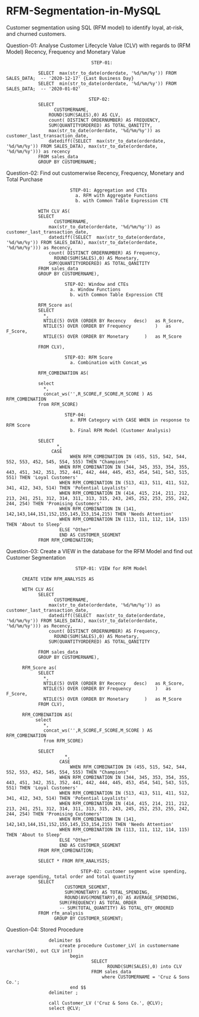 # RFM-Segmentation-in-MySQL
Customer segmentation using SQL (RFM model) to identify loyal, at-risk, and churned customers.

Question-01: Analyse Customer Lifecycle Value (CLV) with regards to (RFM Model) Recency, Frequency and Monetary Value

                                    STEP-01:
        
                SELECT  max(str_to_date(orderdate, '%d/%m/%y')) FROM SALES_DATA;  -- '2020-12-17' {Last Business Day}
                SELECT  min(str_to_date(orderdate, '%d/%m/%y')) FROM SALES_DATA;  -- '2020-01-02' 

                                   STEP-02:
                SELECT 
                	  CUSTOMERNAME,
                    ROUND(SUM(SALES),0) AS CLV,
                    count( DISTINCT ORDERNUMBER) AS FREQUENCY,
                    SUM(QUANTITYORDERED) AS TOTAL_QANITITY,
                    max(str_to_date(orderdate, '%d/%m/%y')) as customer_last_transaction_date,
                    datediff((SELECT  max(str_to_date(orderdate, '%d/%m/%y')) FROM SALES_DATA), max(str_to_date(orderdate, '%d/%m/%y'))) as recency
                FROM sales_data
                GROUP BY CUSTOMERNAME;

Question-02: Find out customerwise Recency, Frequency, Monetary and Total Purchase

                            STEP-01: Aggregation and CTEs
                              a. RFM with Aggregate Functions
                              b. with Common Table Expression CTE

                WITH CLV AS(
                SELECT 
                	  CUSTOMERNAME,
                    max(str_to_date(orderdate, '%d/%m/%y')) as customer_last_transaction_date,
                    datediff((SELECT  max(str_to_date(orderdate, '%d/%m/%y')) FROM SALES_DATA), max(str_to_date(orderdate, '%d/%m/%y'))) as Recency,
                    count( DISTINCT ORDERNUMBER) AS Frequency,
                	  ROUND(SUM(SALES),0) AS Monetary,
                    SUM(QUANTITYORDERED) AS TOTAL_QANITITY   
                FROM sales_data
                GROUP BY CUSTOMERNAME),
                
                          STEP-02: Window and CTEs
                            a. Window Functions
                            b. with Common Table Expression CTE
                
                RFM_Score as(
                SELECT 
                  *,
                  NTILE(5) OVER (ORDER BY Recency 	desc) 	as R_Score,
                  NTILE(5) OVER (ORDER BY Frequency 	    ) 	as F_Score,
                  NTILE(5) OVER (ORDER BY Monetary 	    ) 	as M_Score
                    
                FROM CLV),

                          STEP-03: RFM Score
                            a. Combination with Concat_ws
                  
                RFM_COMBINATION AS(
                
                select 
                  *,
                  concat_ws('',R_SCORE,F_SCORE,M_SCORE ) AS RFM_COMBINATION
                from RFM_SCORE)

                          STEP-04:
                            a. RFM Category with CASE WHEN in response to RFM Score
                            b. Final RFM Model (Customer Analysis)
                
                SELECT 
                	   *,
                     CASE
                		    WHEN RFM_COMBINATION IN (455, 515, 542, 544, 552, 553, 452, 545, 554, 555) THEN "Champions"
                        WHEN RFM_COMBINATION IN (344, 345, 353, 354, 355, 443, 451, 342, 351, 352, 441, 442, 444, 445, 453, 454, 541, 543, 515, 551) THEN 'Loyal Customers'
                        WHEN RFM_COMBINATION IN (513, 413, 511, 411, 512, 341, 412, 343, 514) THEN 'Potential Loyalists'
                        WHEN RFM_COMBINATION IN (414, 415, 214, 211, 212, 213, 241, 251, 312, 314, 311, 313, 315, 243, 245, 252, 253, 255, 242, 244, 254) THEN 'Promising Customers'
                        WHEN RFM_COMBINATION IN (141, 142,143,144,151,152,155,145,153,154,215) THEN 'Needs Attention'
                        WHEN RFM_COMBINATION IN (113, 111, 112, 114, 115) THEN 'About to Sleep'
                        ELSE "Other"
                        END AS CUSTOMER_SEGMENT
                FROM RFM_COMBINATION;

Question-03: Create a VIEW in the database for the RFM Model and find out Customer Segmentation

                              STEP-01: VIEW for RFM Model
                
          CREATE VIEW RFM_ANALYSIS AS
          
          WITH CLV AS(
                SELECT 
                	  CUSTOMERNAME,
                    max(str_to_date(orderdate, '%d/%m/%y')) as customer_last_transaction_date,
                    datediff((SELECT  max(str_to_date(orderdate, '%d/%m/%y')) FROM SALES_DATA), max(str_to_date(orderdate, '%d/%m/%y'))) as Recency,
                    count( DISTINCT ORDERNUMBER) AS Frequency,
                	  ROUND(SUM(SALES),0) AS Monetary,
                    SUM(QUANTITYORDERED) AS TOTAL_QANITITY
                    
                FROM sales_data
                GROUP BY CUSTOMERNAME),      
                
          RFM_Score as(
                SELECT 
                  *,
                  NTILE(5) OVER (ORDER BY Recency 	desc) 	as R_Score,
                  NTILE(5) OVER (ORDER BY Frequency 	    ) 	as F_Score,
                  NTILE(5) OVER (ORDER BY Monetary 	    ) 	as M_Score    
                FROM CLV),
                
          RFM_COMBINATION AS(
               select 
                  *,
                  concat_ws('',R_SCORE,F_SCORE,M_SCORE ) AS RFM_COMBINATION
                  from RFM_SCORE)
                
                SELECT 
                	      *,
                        CASE
                		    WHEN RFM_COMBINATION IN (455, 515, 542, 544, 552, 553, 452, 545, 554, 555) THEN "Champions"
                        WHEN RFM_COMBINATION IN (344, 345, 353, 354, 355, 443, 451, 342, 351, 352, 441, 442, 444, 445, 453, 454, 541, 543, 515, 551) THEN 'Loyal Customers'
                        WHEN RFM_COMBINATION IN (513, 413, 511, 411, 512, 341, 412, 343, 514) THEN 'Potential Loyalists'
                        WHEN RFM_COMBINATION IN (414, 415, 214, 211, 212, 213, 241, 251, 312, 314, 311, 313, 315, 243, 245, 252, 253, 255, 242, 244, 254) THEN 'Promising Customers'
                        WHEN RFM_COMBINATION IN (141, 142,143,144,151,152,155,145,153,154,215) THEN 'Needs Attention'
                        WHEN RFM_COMBINATION IN (113, 111, 112, 114, 115) THEN 'About to Sleep'
                        ELSE "Other"
                        END AS CUSTOMER_SEGMENT
                FROM RFM_COMBINATION;
                
                SELECT * FROM RFM_ANALYSIS;

                                STEP-02: customer segment wise spending, average spending, total order and total quantity
                SELECT 
	                      CUSTOMER_SEGMENT,
	                      SUM(MONETARY) AS TOTAL_SPENDING,
	                      ROUND(AVG(MONETARY),0) AS AVERAGE_SPENDING,
                        SUM(FREQUENCY) AS TOTAL_ORDER
                        -- SUM(TOTAL_QUANTITY) AS TOTAL_QTY_ORDERED
                FROM rfm_analysis
                      GROUP BY CUSTOMER_SEGMENT;


Question-04: Stored Procedure
    
                    delimiter $$
                        create procedure Customer_LV( in customername varchar(50), out CLV int)
                            begin
                        		    SELECT 
                        			      ROUND(SUM(SALES),0) into CLV
                        		    FROM sales_data
                        		        where CUSTOMERNAME = 'Cruz & Sons Co.';
                            end $$
                    delimiter ;
                        
                    call Customer_LV ('Cruz & Sons Co.', @CLV);
                    select @CLV;
    






